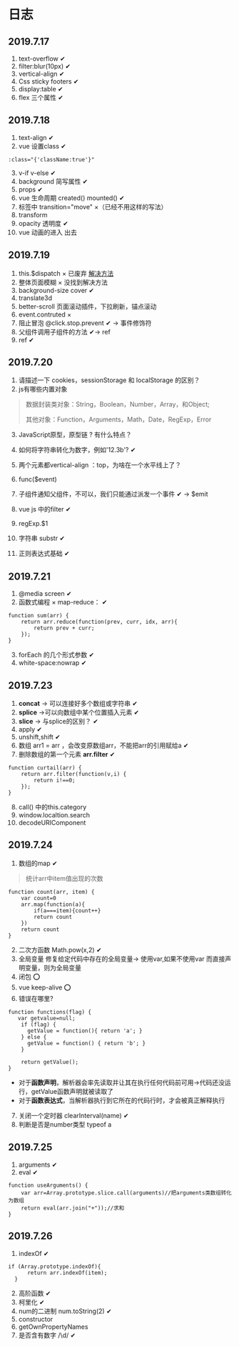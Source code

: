 # 日志
## 2019.7.17
1. text-overflow ✔
2. filter:blur(10px) ✔
3. vertical-align ✔
4. Css sticky footers  ✔
5. display:table ✔
6. flex 三个属性 ✔

## 2019.7.18
1. text-align ✔
2. vue 设置class ✔ 
  ```
  :class="{'className:true'}"
  ```
3. v-if v-else ✔
4. background 简写属性 ✔
5. props ✔
6. vue 生命周期 created() mounted() ✔
7. 标签中 transition="move"  ×（已经不用这样的写法）
8. transform 
9. opacity  透明度 ✔
10. vue 动画的进入 出去

## 2019.7.19
1. this.$dispatch  × 已废弃 [解决方法](https://my.oschina.net/u/3986411/blog/2966481)
2. 整体页面模糊 × 没找到解决方法
3. background-size cover ✔
4. translate3d 
5. better-scroll 页面滚动插件，下拉刷新，锚点滚动
6. event.contruted × 
7. 阻止冒泡 @click.stop.prevent ✔ -> 事件修饰符
8. 父组件调用子组件的方法 ✔-> ref
9. ref ✔

## 2019.7.20
1. 请描述一下 cookies，sessionStorage 和 localStorage 的区别？
2. js有哪些内置对象

> 数据封装类对象：String，Boolean，Number，Array，和Object;
> 
> 其他对象：Function，Arguments，Math，Date，RegExp，Error

3. JavaScript原型，原型链 ? 有什么特点？
4. 如何将字符串转化为数字，例如'12.3b'?  ✔

5. 两个元素都vertical-align ：top，为啥在一个水平线上了？ 
6. func($event) 
7. 子组件通知父组件，不可以，我们只能通过派发一个事件 ✔ -> $emit
8. vue js 中的filter ✔
9. regExp.$1 
10. 字符串 substr ✔
11. 正则表达式基础 ✔

## 2019.7.21
1. @media screen  ✔
2. 函数式编程 × map-reduce： ✔
```
function sum(arr) {
    return arr.reduce(function(prev, curr, idx, arr){
        return prev + curr;
    });
}
```
3. forEach 的几个形式参数 ✔
4. white-space:nowrap  ✔

## 2019.7.23
1. **concat** -> 可以连接好多个数组或字符串 ✔
2. **splice** ->可以向数组中某个位置插入元素 ✔
3. **slice** -> 与splice的区别？ ✔
4. apply  ✔
5. unshift,shift ✔
6. 数组 arr1 = arr ，会改变原数组arr，不能把arr的引用赋给a ✔
7. 删除数组的第一个元素 **arr.filter**   ✔
```
function curtail(arr) {
    return arr.filter(function(v,i) {
        return i!==0;
    });
}
```
8. call() 中的this.category
9. window.localtion.search
10. decodeURIComponent

## 2019.7.24
1. 数组的map  ✔
> 统计arr中item值出现的次数
```
function count(arr, item) {
    var count=0
    arr.map(function(a){
        if(a===item){count++}
        return count
    })
    return count
}
```
2. 二次方函数 Math.pow(x,2)  ✔
3. 全局变量
修复给定代码中存在的全局变量-> 使用var,如果不使用var 而直接声明变量，则为全局变量
4. 闭包 ⭕
5. vue keep-alive ⭕
6. 错误在哪里? 
```
function functions(flag) {
   var getvalue=null;
    if (flag) {
      getValue = function(){ return 'a'; }
    } else {
      getValue = function() { return 'b'; }
    }

    return getValue();
}
```
- 对于**函数声明**，解析器会率先读取并让其在执行任何代码前可用->代码还没运行，getValue函数声明就被读取了
- 对于**函数表达式**，当解析器执行到它所在的代码行时，才会被真正解释执行
7. 关闭一个定时器  clearInterval(name) ✔
8. 判断是否是number类型 typeof a

## 2019.7.25
1. arguments ✔
2. eval ✔
```
function useArguments() {
    var arr=Array.prototype.slice.call(arguments)//把arguments类数组转化为数组
    return eval(arr.join("+"));//求和
}
```

## 2019.7.26
1. indexOf  ✔
``` 
if (Array.prototype.indexOf){
      return arr.indexOf(item);
  }
```
2. 高阶函数  ✔
3. 柯里化 ✔
4. num的二进制 num.toString(2)  ✔
5. constructor 
6. getOwnPropertyNames 
7. 是否含有数字 /\d/  ✔